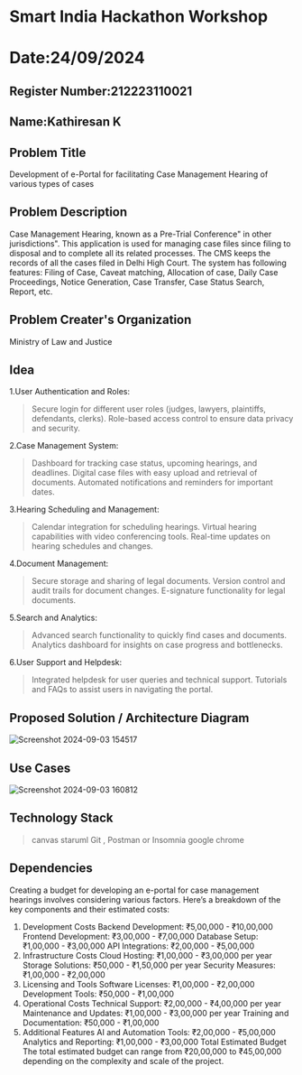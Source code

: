 # Smart India Hackathon Workshop
# Date:24/09/2024
## Register Number:212223110021
## Name:Kathiresan K
## Problem Title
Development of e-Portal for facilitating Case Management Hearing of various types of cases
## Problem Description
Case Management Hearing, known as a Pre-Trial Conference" in other jurisdictions". This application is used for managing case files since filing to disposal and to complete all its related processes. The CMS keeps the records of all the cases filed in Delhi High Court. The system has following features: Filing of Case, Caveat matching, Allocation of case, Daily Case Proceedings, Notice Generation, Case Transfer, Case Status Search, Report, etc.
## Problem Creater's Organization
Ministry of Law and Justice

## Idea
1.User Authentication and Roles:
>Secure login for different user roles (judges, lawyers, plaintiffs, defendants, clerks).
>Role-based access control to ensure data privacy and security.

2.Case Management System:
>Dashboard for tracking case status, upcoming hearings, and deadlines.
>Digital case files with easy upload and retrieval of documents.
>Automated notifications and reminders for important dates.

3.Hearing Scheduling and Management:
>Calendar integration for scheduling hearings.
>Virtual hearing capabilities with video conferencing tools.
>Real-time updates on hearing schedules and changes.

4.Document Management:
>Secure storage and sharing of legal documents.
>Version control and audit trails for document changes.
>E-signature functionality for legal documents.

5.Search and Analytics:
>Advanced search functionality to quickly find cases and documents.
>Analytics dashboard for insights on case progress and bottlenecks.

6.User Support and Helpdesk:
>Integrated helpdesk for user queries and technical support.
>Tutorials and FAQs to assist users in navigating the portal.


## Proposed Solution / Architecture Diagram
![Screenshot 2024-09-03 154517](https://github.com/user-attachments/assets/25e64d85-62f0-4889-82a2-2c10a35fffca)



## Use Cases
![Screenshot 2024-09-03 160812](https://github.com/user-attachments/assets/d204f1f0-fa92-4a78-8d86-05087e27a774)




## Technology Stack
>canvas 
>staruml
>Git , Postman or Insomnia
>google  chrome



## Dependencies
Creating a budget for developing an e-portal for case management hearings involves considering various factors. Here’s a breakdown of the key components and their estimated costs:
1. Development Costs
Backend Development: ₹5,00,000 - ₹10,00,000
Frontend Development: ₹3,00,000 - ₹7,00,000
Database Setup: ₹1,00,000 - ₹3,00,000
API Integrations: ₹2,00,000 - ₹5,00,000
2. Infrastructure Costs
Cloud Hosting: ₹1,00,000 - ₹3,00,000 per year
Storage Solutions: ₹50,000 - ₹1,50,000 per year
Security Measures: ₹1,00,000 - ₹2,00,000
3. Licensing and Tools
Software Licenses: ₹1,00,000 - ₹2,00,000
Development Tools: ₹50,000 - ₹1,00,000
4. Operational Costs
Technical Support: ₹2,00,000 - ₹4,00,000 per year
Maintenance and Updates: ₹1,00,000 - ₹3,00,000 per year
Training and Documentation: ₹50,000 - ₹1,00,000
5. Additional Features
AI and Automation Tools: ₹2,00,000 - ₹5,00,000
Analytics and Reporting: ₹1,00,000 - ₹3,00,000
Total Estimated Budget
The total estimated budget can range from ₹20,00,000 to ₹45,00,000 depending on the complexity and scale of the project.
